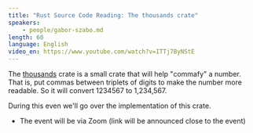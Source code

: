 ```yaml
---
title: "Rust Source Code Reading: The thousands crate"
speakers:
    - people/gabor-szabo.md
length: 60
language: English
video_en: https://www.youtube.com/watch?v=ITTj7ByNStE
---
```


The [thousands](https://crates.io/crates/thousands) crate is a small crate that will help "commafy" a number. That is, put commas between triplets of digits to make the number more readable. So it will convert 1234567 to 1,234,567.

During this even we'll go over the implementation of this crate.

* The event will be via Zoom (link will be announced close to the event)


